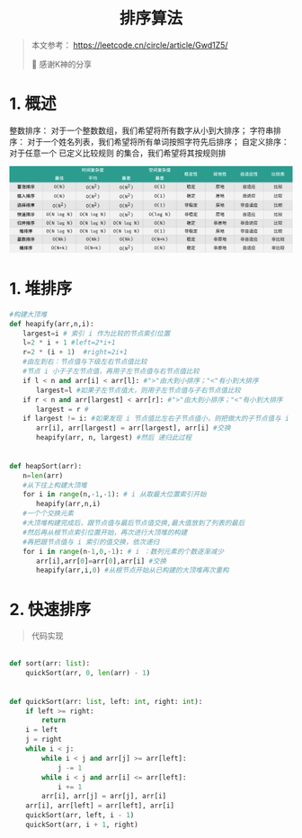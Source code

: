 <center><h1>排序算法</h1></center>

> 本文参考： https://leetcode.cn/circle/article/Gwd1Z5/
>
> :hugs: ​感谢K神的分享

# 1. 概述



整数排序： 对于一个整数数组，我们希望将所有数字从小到大排序；
字符串排序： 对于一个姓名列表，我们希望将所有单词按照字符先后排序；
自定义排序： 对于任意一个 已定义比较规则 的集合，我们希望将其按规则排

<img src="../.image/image-20220925132155054.png" alt="image-20220925132155054" style="zoom:50%;" />



# 1. 堆排序

```python
#构建大顶堆
def heapify(arr,n,i):
　　largest=i # 索引 i 作为比较的节点索引位置
　　l=2 * i + 1 #left=2*i+1
　　r=2 * (i + 1)  #right=2i+1
　　#由左到右：节点值与下级左右节点值比较
　　#节点 i 小于子左节点值，再用子左节点值与右节点值比较
　　if l < n and arr[i] < arr[l]: #">"由大到小排序；"<"有小到大排序
　　　　largest=l #如果子左节点值大，则用子左节点值与子右节点值比较
　　if r < n and arr[largest] < arr[r]: #">"由大到小排序；"<"有小到大排序
　　　　largest = r #
　　if largest != i: #如果发现 i 节点值比左右子节点值小，则把做大的子节点值与 i 位置的值交换，实现大顶堆的性质。
　　　　arr[i], arr[largest] = arr[largest], arr[i] #交换
　　　　heapify(arr, n, largest) #然后 递归此过程


def heapSort(arr):
　　n=len(arr)
　　#从下往上构建大顶堆
　　for i in range(n,-1,-1): # i 从取最大位置索引开始
　　　　heapify(arr,n,i)
　　#一个个交换元素
　　#大顶堆构建完成后，跟节点值与最后节点值交换,最大值放到了列表的最后
　　#然后再从根节点索引位置开始，再次进行大顶堆的构建
　　#再把跟节点值与 i 索引的值交换，依次递归
　　for i in range(n-1,0,-1): # i ：数列元素的个数逐渐减少
　　　　arr[i],arr[0]=arr[0],arr[i] #交换
　　　　heapify(arr,i,0) #从根节点开始从已构建的大顶堆再次重构
```

# 2. 快速排序

> 代码实现

```python

def sort(arr: list):
    quickSort(arr, 0, len(arr) - 1)


def quickSort(arr: list, left: int, right: int):
    if left >= right:
        return
    i = left
    j = right
    while i < j:
        while i < j and arr[j] >= arr[left]:
            j -= 1
        while i < j and arr[i] <= arr[left]:
            i += 1
        arr[i], arr[j] = arr[j], arr[i]
    arr[i], arr[left] = arr[left], arr[i]
    quickSort(arr, left, i - 1)
    quickSort(arr, i + 1, right)
```



